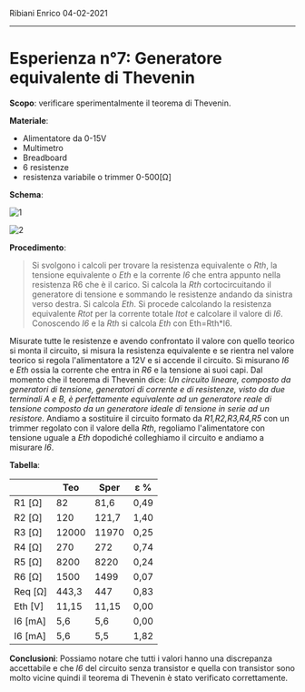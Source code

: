 Ribiani Enrico                                                                                     04-02-2021

---

# Esperienza n°7: Generatore equivalente di Thevenin

**Scopo**: verificare sperimentalmente il teorema di Thevenin.

**Materiale**:

- Alimentatore da 0-15V
- Multimetro
- Breadboard
- 6 resistenze
- resistenza variabile o trimmer 0-500[Ω]

**Schema**:

![1](/home/rib/Immagini/Schermata%20da%202021-02-05%2018-16-11.png)

![2](/home/rib/Immagini/Schermata%20da%202021-02-05%2018-21-12.png)

**Procedimento**:

> Si svolgono i calcoli per trovare la resistenza equivalente o *Rth*, la tensione equivalente o *Eth* e la corrente *I6* che entra appunto nella resistenza R6 che è il carico.
> Si calcola la *Rth* cortocircuitando il generatore di tensione e sommando le resistenze andando da sinistra verso destra.
> Si calcola *Eth*.
> Si procede calcolando la resistenza equivalente *Rtot* per la corrente totale *Itot* e calcolare il valore di *I6*.
> Conoscendo *I6* e la *Rth* si calcola *Eth* con Eth=Rth*I6.

Misurate tutte le resistenze e avendo confrontato il valore con quello teorico si monta il circuito, si misura la resistenza equivalente e se rientra nel valore teorico si regola l'alimentatore a 12V e si accende il circuito.
Si misurano *I6* e *Eth* ossia la corrente che entra in *R6* e la tensione ai suoi capi.
Dal momento che il teorema di Thevenin dice:
_Un circuito lineare, composto da generatori di tensione, generatori di corrente e di resistenze, visto da due terminali A e B, è perfettamente equivalente ad un generatore reale di tensione composto da un generatore ideale di tensione in serie ad un resistore_.
Andiamo a sostituire il circuito formato da *R1,R2,R3,R4,R5* con un trimmer regolato con il valore della *Rth*, regoliamo l'alimentatore con tensione uguale a *Eth* dopodiché colleghiamo il circuito e andiamo a misurare *I6*.

**Tabella**:

|         | Teo   | Sper  | ε %  |
| ------- | ----- | ----- | ---- |
| R1 [Ω]  | 82    | 81,6  | 0,49 |
| R2 [Ω]  | 120   | 121,7 | 1,40 |
| R3 [Ω]  | 12000 | 11970 | 0,25 |
| R4 [Ω]  | 270   | 272   | 0,74 |
| R5 [Ω]  | 8200  | 8220  | 0,24 |
| R6 [Ω]  | 1500  | 1499  | 0,07 |
| Req [Ω] | 443,3 | 447   | 0,83 |
| Eth [V] | 11,15 | 11,15 | 0,00 |
| I6 [mA] | 5,6   | 5,6   | 0,00 |
| I6 [mA] | 5,6   | 5,5   | 1,82 |

**Conclusioni**:
Possiamo notare che tutti i valori hanno una discrepanza accettabile e che *I6* del circuito senza transistor e quella con transistor sono molto vicine quindi il teorema di Thevenin è stato verificato correttamente.
